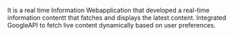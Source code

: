 It is a real time Information Webapplication that developed a real-time information contentt that fatches and displays the latest content. Integrated GoogleAPI to fetch live content dynamically based on user preferences.

